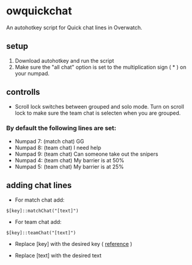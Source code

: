 # owquickchat
An autohotkey script for Quick chat lines in Overwatch.

## setup
1. Download autohotkey and run the script
2. Make sure the "all chat" option is set to the multiplication sign ( * ) on your numpad.

## controlls
* Scroll lock switches between grouped and solo mode. Turn on scroll lock to make sure the team chat is selecten when you are grouped.

### By default the following lines are set:
* Numpad 7: (match chat) GG
* Numpad 8: (team chat)  I need help 
* Numpad 9: (team chat)  Can someone take out the snipers
* Numpad 4: (team chat)  My barrier is at 50%
* Numpad 5: (team chat)  My barrier is at 25%

## adding chat lines
* For match chat add:

`$[key]::matchChat("[text]")`

* For team chat add:

`$[key]::teamChat("[text]")`

* Replace [key] with the desired key ( [reference](https://autohotkey.com/docs/KeyList.htm) )

* Replace [text] with the desired text